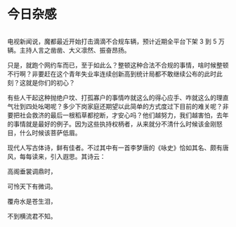 # 今日杂感

<img decoding="async" src="https://i0.wp.com/salty.vip/wp-content/uploads/2023/08/WechatIMG71.jpg?resize=300%2C225" alt="" data-recalc-dims="1" />

电视新闻说，魔都最近开始打击滴滴不合规车辆，预计近期全平台下架 3 到 5 万辆。主持人言之凿凿、大义凛然、振奋昂扬。

只是，就跑个网约车而已，至于如此么？整顿这种合法不合规的事情，啥时候整顿不行啊？非要赶在这个青年失业率连续创新高到统计局都不敢继续公布的此时此刻？这就是你们的初心？

有些人干起这种抛绝户坟、打孤寡户的事情咋就这么的得心应手、咋就这么的理直气壮到四处吆喝呢？多少下岗家庭还期望以此简单的方式度过下目前的难关呢？非要把社会救济的最后一根稻草都挖断，才安心吗？他们越努力，我们越害怕，去年的事情就是最好的例子。因为这些执持权柄者，从来就分不清什么时候该金刚怒目，什么时候该菩萨低眉。

现代人写古体诗，鲜有佳者。不过其中有一首李梦唐的《咏史》恰如其名、颇有唐风，每每读来，引入遐思。其诗云：

高阁垂裳调鼎时，

可怜天下有微词。

覆舟水是苍生泪，

不到横流君不知。
